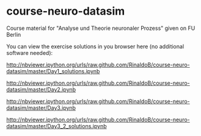 course-neuro-datasim
====================

Course material for "Analyse und Theorie neuronaler Prozess" given on FU Berlin

You can view the exercise solutions in you browser here (no additional software needed): 

http://nbviewer.ipython.org/urls/raw.github.com/RinaldoB/course-neuro-datasim/master/Day1_solutions.ipynb

http://nbviewer.ipython.org/urls/raw.github.com/RinaldoB/course-neuro-datasim/master/Day2.ipynb

http://nbviewer.ipython.org/urls/raw.github.com/RinaldoB/course-neuro-datasim/master/Day3.ipynb

http://nbviewer.ipython.org/urls/raw.github.com/RinaldoB/course-neuro-datasim/master/Day3_2_solutions.ipynb
